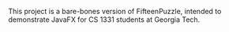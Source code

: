This project is a bare-bones version of FifteenPuzzle, intended to demonstrate JavaFX for CS 1331 students at Georgia Tech.
